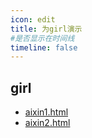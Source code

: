 ```yaml
---
icon: edit
title: 为girl演示
#是否显示在时间线
timeline: false
---
```


## girl

- [aixin1.html](aixin1.html)
- [aixin2.html](aixin2.html)

